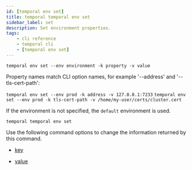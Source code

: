 ```yaml
---
id: [temporal env set]
title: temporal temporal env set
sidebar_label: set
description: Set environment properties.
tags:
	- cli reference
	- temporal cli
	- [temporal env set]
---
```


`temporal env set --env environment -k property -v value`

Property names match CLI option names, for example '--address' and '--tls-cert-path':

`temporal env set --env prod -k address -v 127.0.0.1:7233`
`temporal env set --env prod -k tls-cert-path -v /home/my-user/certs/cluster.cert`

If the environment is not specified, the `default` environment is used.

`temporal temporal env set`

Use the following command options to change the information returned by this command.



- [key](/cli/cmd-options/key)

- [value](/cli/cmd-options/value)



